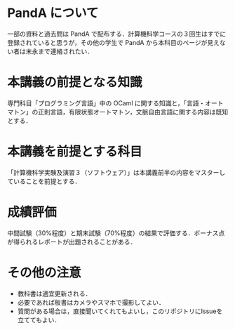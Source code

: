 # PandA について

一部の資料と過去問は PandA で配布する．計算機科学コースの３回生はすでに登録されていると思うが，その他の学生で PandA から本科目のページが見えない者は末永まで連絡されたい．

# 本講義の前提となる知識

専門科目「プログラミング言語」中の OCaml に関する知識と，「言語・オートマトン」の正則言語，有限状態オートマトン，文脈自由言語に関する内容は既知とする．

# 本講義を前提とする科目

「計算機科学実験及演習３（ソフトウェア）」は本講義前半の内容をマスターしていることを前提とする．

# 成績評価

中間試験（30%程度）と期末試験（70%程度）の結果で評価する．ボーナス点が得られるレポートが出題されることがある．

# その他の注意

- 教科書は適宜更新される．
- 必要であれば板書はカメラやスマホで撮影してよい．
- 質問がある場合は，直接聞いてくれてもよいし，このリポジトリにIssueを立ててもよい．